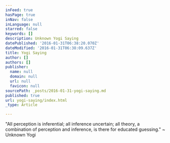 ```yaml
---
inFeed: true
hasPage: true
inNav: false
inLanguage: null
starred: false
keywords: []
description: Unknown Yogi Saying
datePublished: '2016-01-31T06:38:20.070Z'
dateModified: '2016-01-31T06:38:09.637Z'
title: Yogi Saying
author: []
authors: []
publisher:
  name: null
  domain: null
  url: null
  favicon: null
sourcePath: _posts/2016-01-31-yogi-saying.md
published: true
url: yogi-saying/index.html
_type: Article

---
```

"All perception is inferential; all inference uncertain; all theory, a combination of perception and inference, is there for educated guessing." ~ Unknown Yogi